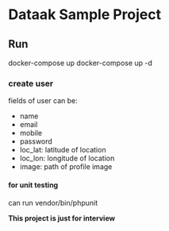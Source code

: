 # Dataak Sample Project

## Run

docker-compose up 
docker-compose up -d

### create user

fields of user can be:

* name
* email
* mobile
* password
* loc_lat: latitude of location
* loc_lon: longitude of location
* image: path of profile image






#### for unit testing
can run  vendor/bin/phpunit








**This project is just for interview**